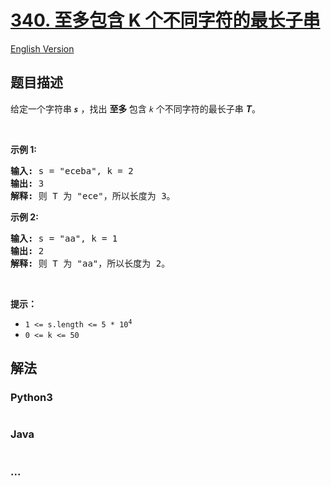 # [340. 至多包含 K 个不同字符的最长子串](https://leetcode.cn/problems/longest-substring-with-at-most-k-distinct-characters)

[English Version](/solution/0300-0399/0340.Longest%20Substring%20with%20At%20Most%20K%20Distinct%20Characters/README_EN.md)

## 题目描述

<!-- 这里写题目描述 -->

<p>给定一个字符串<strong><em> <code>s</code></em></strong> ，找出 <strong>至多 </strong>包含<em> <code>k</code></em> 个不同字符的最长子串 <strong><em>T</em></strong>。</p>

<p> </p>

<p><strong>示例 1:</strong></p>

<pre>
<strong>输入: </strong>s = "eceba", k = 2
<strong>输出: </strong>3
<strong>解释: </strong>则<strong> </strong>T 为 "ece"，所以长度为 3。</pre>

<p><strong>示例 2:</strong></p>

<pre>
<strong>输入: </strong>s = "aa", k = 1
<strong>输出: </strong>2
<strong>解释: </strong>则 T 为 "aa"，所以长度为 2。
</pre>

<p> </p>

<p><strong>提示：</strong></p>

<ul>
	<li><code>1 <= s.length <= 5 * 10<sup>4</sup></code></li>
	<li><code>0 <= k <= 50</code></li>
</ul>

## 解法

<!-- 这里可写通用的实现逻辑 -->

<!-- tabs:start -->

### **Python3**

<!-- 这里可写当前语言的特殊实现逻辑 -->

```python

```

### **Java**

<!-- 这里可写当前语言的特殊实现逻辑 -->

```java

```

### **...**

```

```

<!-- tabs:end -->
